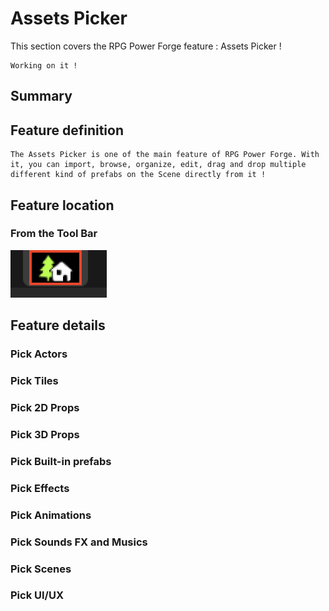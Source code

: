 # Assets Picker

This section covers the RPG Power Forge feature : Assets Picker !

```admonish warning title="🛠️"
Working on it !
```

## Summary

## Feature definition
```admonish summary title="Assets Picker"
The Assets Picker is one of the main feature of RPG Power Forge. With it, you can import, browse, organize, edit, drag and drop multiple different kind of prefabs on the Scene directly from it !
```

## Feature location

### From the Tool Bar
![window_location_asset_picker.png](../../../../../../media/user_manual/assets_management/window_location_asset_picker.png)

## Feature details

### Pick Actors

### Pick Tiles

### Pick 2D Props

### Pick 3D Props

### Pick Built-in prefabs

### Pick Effects

### Pick Animations

### Pick Sounds FX and Musics

### Pick Scenes

### Pick UI/UX